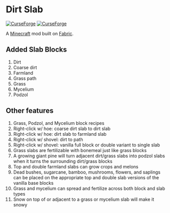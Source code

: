 # Dirt Slab

[![CurseForge](http://cf.way2muchnoise.eu/full_dirt-slab_downloads.svg)](http://www.curseforge.com/minecraft/mc-mods/dirt-slab)
[![CurseForge](http://cf.way2muchnoise.eu/versions/dirt-slab.svg)](http://www.curseforge.com/minecraft/mc-mods/dirt-slab)

A [Minecraft](minecraft.net) mod built on [Fabric](fabricmc.net).

## Added Slab Blocks

1. Dirt
1. Coarse dirt
1. Farmland
1. Grass path
1. Grass
1. Mycelium
1. Podzol

## Other features

1. Grass, Podzol, and Mycelium block recipes
1. Right-click w/ hoe: coarse dirt slab to dirt slab
1. Right-click w/ hoe: dirt slab to farmland slab
1. Right-click w/ shovel: dirt to path
1. Right-click w/ shovel: vanilla full block or double variant to single slab
1. Grass slabs are fertilizable with bonemeal just like grass blocks
1. A growing giant pine will turn adjacent dirt/grass slabs into podzol slabs when it turns the surrounding dirt/grass blocks
1. Top and double farmland slabs can grow crops and melons
1. Dead bushes, sugarcane, bamboo, mushrooms, flowers, and saplings can be placed on the appropriate top and double slab versions of the vanilla base blocks
1. Grass and mycelium can spread and fertilize across both block and slab types
1. Snow on top of or adjacent to a grass or mycelium slab will make it snowy